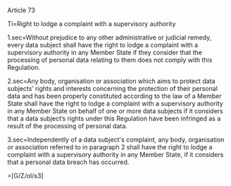 Article 73

Ti=Right to lodge a complaint with a supervisory authority

1.sec=Without prejudice to any other administrative or judicial remedy, every data subject shall have the right to lodge a complaint with a supervisory authority in any Member State if they consider that the processing of personal data relating to them does not comply with this Regulation.

2.sec=Any body, organisation or association which aims to protect data subjects’ rights and interests concerning the protection of their personal data and has been properly constituted according to the law of a Member State shall have the right to lodge a complaint with a supervisory authority in any Member State on behalf of one or more data subjects if it considers that a data subject’s rights under this Regulation have been infringed as a result of the processing of personal data.

3.sec=Independently of a data subject's complaint, any body, organisation or association referred to in paragraph 2 shall have the right to lodge a complaint with a supervisory authority in any Member State, if it considers that a personal data breach has occurred.

=[G/Z/ol/s3]
